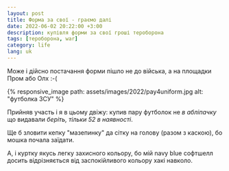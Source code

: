 ```yaml
---
layout: post
title: Форма за свої - граємо далі
date: 2022-06-02 20:22:00 +3:00
description: купівля форми за свої гроші тероборона 
tags: [тероборона, war]
category: life
lang: uk
---
```


Може і дійсно постачання форми пішло не до війська, а на площадки Пром або Олх :-(

{% responsive_image path: assets/images/2022/pay4uniform.jpg alt: "футболка ЗСУ" %}

Прийняв участь і я в цьому двіжу:
купив пару футболок не _в абліпачку_ що видавали _беріть, тільки 52 в наявності_.

Ще б зловити кепку "мазепинку" да сітку на голову (разом з каскою), бо мошка почала заїдати.

А, і куртку якусь легку захисного кольору, бо мій navy blue софтшелл досить відрізняється від заспокійливого кольору хакі навколо.